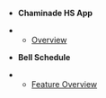 * **Chaminade HS App**
* * [Overview](README.md)

* **Bell Schedule**
* * [Feature Overview](bells/overview.md)


